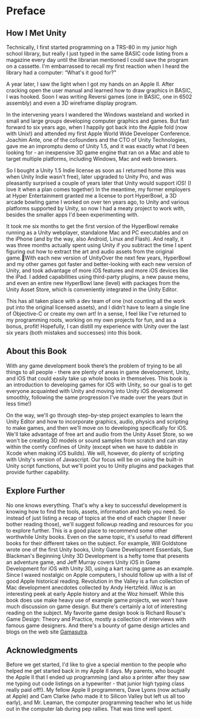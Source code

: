 # Preface

## How I Met Unity

Technically, I first started programming on a TRS-80 in my junior high school library, but really I just typed in the same BASIC code listing from a magazine every day until the librarian mentioned I could save the program on a cassette. I'm embarrassed to recall my first reaction when I heard the library had a computer: “What's it good for?”

A year later, I saw the light when I got my hands on an Apple II. After cracking open the user manual and learned how to draw graphics in BASIC, I was hooked. Soon I was writing Reversi games (one in BASIC, one in 6502 assembly) and even a 3D wireframe display program.

In the intervening years I wandered the Windows wasteland and worked in small and large groups developing computer graphics and games. But fast forward to six years ago, when I happily got back into the Apple fold (now with Unix!) and attended my first Apple World Wide Developer Conference. Joachim Ante, one of the cofounders and the CTO of Unity Technologies, gave me an impromptu demo of Unity 1.5, and it was exactly what I'd been looking for - an inexpensive 3D game engine that ran on a Mac and able to target multiple platforms, including Windows, Mac and web browsers.

So I bought a Unity 1.5 Indie license as soon as I returned home (this was when Unity Indie wasn't free), later upgraded to Unity Pro, and was pleasantly surprised a couple of years later that Unity would support iOS! (I love it when a plan comes together)
In the meantime, my former employers at Hyper Entertainment granted me a license to port HyperBowl, a 3D arcade bowling game I worked on over ten years ago, to Unity and various platforms supported by Unity, so now I had a meaty project to work with, besides the smaller apps I'd been experimenting with.

It took me six months to get the first version of the HyperBowl remake running as a Unity webplayer, standalone Mac and PC executables and on the iPhone (and by the way, also Android, Linux and Flash). And really, it was three months actually spent using Unity if you subtract the time I spent figuring out how to extract the art and audio assets from the original game.With each new version of UnityOver the next few years, HyperBowl and my other games got faster and better-looking with each new version of Unity, and took advantage of more iOS features and more iOS devices like the iPad. I added capabilities using third-party plugins, a new pause menu, and even an entire new HyperBowl lane (level) with packages from the Unity Asset Store, which is conveniently integrated in the Unity Editor.

This has all taken place with a dev team of one (not counting all the work put into the original licensed assets), and I didn’t have to learn a single line of Objective-C or create my own art! In a sense, I feel like I've returned to my programming roots, working on my own projects for fun, and as a bonus, profit! Hopefully, I can distill my experience with Unity over the last six years (both mistakes and successes) into this book.

## About this Book

With any game development book there’s the problem of trying to be all things to all people - there are plenty of areas in game development, Unity, and iOS that could easily take up whole books in themselves. This book is an introduction to developing games for iOS with Unity, so our goal is to get everyone acquainted with Unity and moving into Unity iOS development smoothly, following the same progression I've made over the years (but in less time!)

On the way, we'll go through step-by-step project examples to learn the Unity Editor and how to incorporate graphics, audio, physics and scripting to make games, and then we'll move on to developing specifically for iOS. We'll take advantage of free art and audio from the Unity Asset Store, so we won't be creating 3D models or sound samples from scratch and can stay within the comfy confines of Unity (except when we have to dabble in Xcode when making iOS builds). We will, however, do plenty of scripting with Unity's version of Javascript. Our focus will be on using the built-in Unity script functions, but we'll point you to Unity plugins and packages that provide further capability.

## Explore Further

No one knows everything. That's why a key to successful development is knowing how to find the tools, assets, information and help you need. So instead of just listing a recap of topics at the end of each chapter (I never bother reading those), we'll suggest followup reading and resources for you to explore further.
This is a good place to recommend some other worthwhile Unity books. Even on the same topic, it's useful to read different books for their different takes on the subject. For example, Will Goldstone wrote one of the first Unity books, Unity Game Development Essentials, Sue Blackman's Beginning Unity 3D Development is a hefty tome that presents an adventure game, and Jeff Murray covers Unity iOS in Game Development for iOS with Unity 3D, using a kart racing game as an example.
Since I waxed nostalgic on Apple computers, I should follow up with a list of good Apple historical reading. Revolution in the Valley is a fun collection of Mac development anecdotes collected by Andy Hertzfeld. iWoz is an interesting peek at early Apple history and at the Woz himself.
While this book does use make heavy use of example game projects, we won't have much discussion on game design. But there's certainly a lot of interesting reading on the subject. My favorite game design book is Richard Rouse's Game Design: Theory and Practice, mostly a collection of interviews with famous game designers. And there's a bounty of game design articles and blogs on the web site [Gamasutra](http://gamasutra.com/).
## Acknowledgments
Before we get started, I'd like to give a special mention to the people who helped me get started back in my Apple II days. My parents, who bought the Apple II that I ended up programming (and also a printer after they saw me typing out code listings on a typewriter - that junior high typing class really paid off!). My fellow Apple II programmers, Dave Lyons (now actually at Apple) and Cam Clarke (who made it to Silicon Valley but left us all too early), and Mr. Leaman, the computer programming teacher who let us hide out in the computer lab during pep rallies. That was time well spent.
